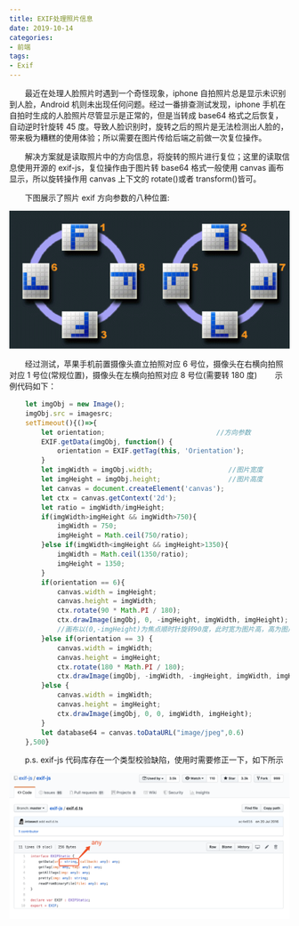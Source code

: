```yaml
---
title: EXIF处理照片信息
date: 2019-10-14
categories:
- 前端
tags:
- Exif
---
```


  最近在处理人脸照片时遇到一个奇怪现象，iphone 自拍照片总是显示未识别到人脸，Android 机则未出现任何问题。经过一番排查测试发现，iphone 手机在自拍时生成的人脸照片尽管显示是正常的，但是当转成 base64 格式之后恢复，自动逆时针旋转 45 度。导致人脸识别时，旋转之后的照片是无法检测出人脸的，带来极为糟糕的使用体验；所以需要在图片传给后端之前做一次复位操作。

  解决方案就是读取照片中的方向信息，将旋转的照片进行复位；这里的读取信息使用开源的 exif-js，复位操作由于图片转 base64 格式一般使用 canvas 画布显示，所以旋转操作用 canvas 上下文的 rotate()或者 transform()皆可。

  下图展示了照片 exif 方向参数的八种位置:

![](/image/exif/orient_flag.gif)

  经过测试，苹果手机前置摄像头直立拍照对应 6 号位，摄像头在右横向拍照对应 1 号位(常规位置)，摄像头在左横向拍照对应 8 号位(需要转 180 度)
  示例代码如下：
``` javascript
    let imgObj = new Image();
    imgObj.src = imagesrc;
    setTimeout(){()=>{
        let orientation;                            //方向参数
        EXIF.getData(imgObj, function() {
            orientation = EXIF.getTag(this, 'Orientation');
        }
        let imgWidth = imgObj.width;                   //图片宽度
        let imgHeight = imgObj.height;                 //图片高度
        let canvas = document.createElement('canvas');
        let ctx = canvas.getContext('2d');
        let ratio = imgWidth/imgHeight;
        if(imgWidth>imgHeight && imgWidth>750){
            imgWidth = 750;
            imgHeight = Math.ceil(750/ratio);
        }else if(imgWidth<imgHeight && imgHeight>1350){
            imgWidth = Math.ceil(1350/ratio);
            imgHeight = 1350;
        }
        if(orientation == 6){
            canvas.width = imgHeight;
            canvas.height = imgWidth;
            ctx.rotate(90 * Math.PI / 180);
            ctx.drawImage(imgObj, 0, -imgHeight, imgWidth, imgHeight);
            //画布以(0,-imgHeight)为焦点顺时针旋转90度，此时宽为图片高，高为图片宽
        }else if(orientation == 3) {
            canvas.width = imgWidth;
            canvas.height = imgHeight;
            ctx.rotate(180 * Math.PI / 180);
            ctx.drawImage(imgObj, -imgWidth, -imgHeight, imgWidth, imgHeight);
        }else {
            canvas.width = imgWidth;
            canvas.height = imgHeight;
            ctx.drawImage(imgObj, 0, 0, imgWidth, imgHeight);
        }
        let database64 = canvas.toDataURL("image/jpeg",0.6)
    },500}
```
  p.s. exif-js 代码库存在一个类型校验缺陷，使用时需要修正一下，如下所示

![](/image/exif/github.png)
